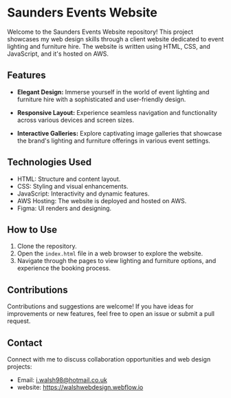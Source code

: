 # Saunders Events Website

Welcome to the Saunders Events Website repository! This project showcases my web design skills through a client website dedicated to event lighting and furniture hire. The website is written using HTML, CSS, and JavaScript, and it's hosted on AWS.

## Features

- **Elegant Design:** Immerse yourself in the world of event lighting and furniture hire with a sophisticated and user-friendly design.

- **Responsive Layout:** Experience seamless navigation and functionality across various devices and screen sizes.

- **Interactive Galleries:** Explore captivating image galleries that showcase the brand's lighting and furniture offerings in various event settings.


## Technologies Used

- HTML: Structure and content layout.
- CSS: Styling and visual enhancements.
- JavaScript: Interactivity and dynamic features.
- AWS Hosting: The website is deployed and hosted on AWS.
- Figma: UI renders and designing.

## How to Use

1. Clone the repository.
2. Open the `index.html` file in a web browser to explore the website.
3. Navigate through the pages to view lighting and furniture options, and experience the booking process.

## Contributions

Contributions and suggestions are welcome! If you have ideas for improvements or new features, feel free to open an issue or submit a pull request.

## Contact

Connect with me to discuss collaboration opportunities and web design projects:
- Email: i.walsh98@hotmail.co.uk
- website: https://walshwebdesign.webflow.io
